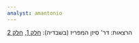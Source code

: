 ```yaml
---
analyst: amantonio
---
```


הרצאות: דר' סיזן המפריז (בשבדיה): [חלק 1](https://www.youtube.com/watch?v=SFQQOv-Oi6U), [חלק 2](https://www.youtube.com/watch?v=pYUj26bRNoo)
